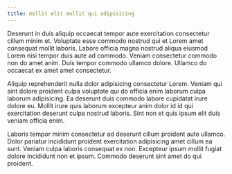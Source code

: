 ```yaml
---
title: mollit elit mollit qui adipisicing
---
```


Deserunt in duis aliquip occaecat tempor aute exercitation consectetur cillum minim et. Voluptate esse commodo nostrud qui et Lorem amet consequat mollit laboris. Labore officia magna nostrud aliqua eiusmod Lorem nisi tempor duis aute ad commodo. Veniam consectetur commodo non do amet anim. Duis tempor commodo ullamco dolore. Ullamco do occaecat ex amet amet consectetur.

Aliquip reprehenderit nulla dolor adipisicing consectetur Lorem. Veniam qui sint dolore proident culpa voluptate qui do officia enim laborum culpa laborum adipisicing. Ea deserunt duis commodo labore cupidatat irure dolore eu. Mollit irure quis laborum excepteur anim dolor id id qui exercitation deserunt culpa nostrud laboris. Sint non et quis ipsum elit duis veniam officia enim.

Laboris tempor minim consectetur ad deserunt cillum proident aute ullamco. Dolor pariatur incididunt proident exercitation adipisicing amet cillum ea sunt. Veniam culpa laboris consequat ex non. Excepteur ipsum mollit fugiat dolore incididunt non et ipsum. Commodo deserunt sint amet do qui proident.
